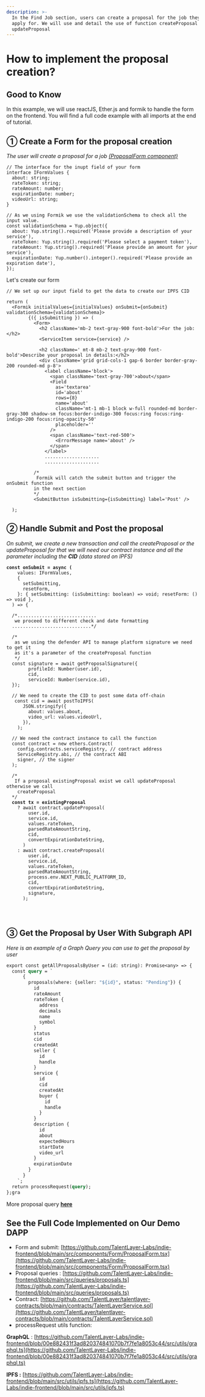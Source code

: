 ```yaml
---
description: >-
  In the Find Job section, users can create a proposal for the job they want to
  apply for. We will use and detail the use of function createProposal or
  updateProposal
---
```


# How to implement the proposal creation?

## Good to Know

In this example, we will use reactJS, Ether.js and formik to handle the form on the frontend. You will find a full code example with all imports at the end of tutorial.&#x20;

## ① Create a Form for the proposal creation

_The user will create a proposal for a job_ [_(ProposalForm component)_](https://github.com/TalentLayer-Labs/indie-frontend/blob/main/src/components/Form/ProposalForm.tsx)

```tsx
// The interface for the inupt field of your form
interface IFormValues {
  about: string;
  rateToken: string;
  rateAmount: number;
  expirationDate: number;
  videoUrl: string;
}

// As we using Formik we use the validationSchema to check all the input value.
const validationSchema = Yup.object({
  about: Yup.string().required('Please provide a description of your service'),
  rateToken: Yup.string().required('Please select a payment token'),
  rateAmount: Yup.string().required('Please provide an amount for your service'),
  expirationDate: Yup.number().integer().required('Please provide an expiration date'),
});

```

Let's create our form&#x20;

```tsx
// We set up our input field to get the data to create our IPFS CID

return (
  <Formik initialValues={initialValues} onSubmit={onSubmit} validationSchema={validationSchema}>
        {({ isSubmitting }) => (
          <Form>
            <h2 className='mb-2 text-gray-900 font-bold'>For the job:</h2>
            <ServiceItem service={service} />
  
            <h2 className=' mt-8 mb-2 text-gray-900 font-bold'>Describe your proposal in details:</h2>
            <div className='grid grid-cols-1 gap-6 border border-gray-200 rounded-md p-8'>
              <label className='block'>
                <span className='text-gray-700'>about</span>
                <Field
                  as='textarea'
                  id='about'
                  rows={8}
                  name='about'
                  className='mt-1 mb-1 block w-full rounded-md border-gray-300 shadow-sm focus:border-indigo-300 focus:ring focus:ring-indigo-200 focus:ring-opacity-50'
                  placeholder=''
                />
                <span className='text-red-500'>
                  <ErrorMessage name='about' />
                </span>
              </label>
              ....................
              ....................
              
          /*
           Formik will catch the submit button and trigger the onSubmit function
          in the next section
          */ 
          <SubmitButton isSubmitting={isSubmitting} label='Post' />

  );

```

## ②  Handle Submit and Post the proposal

_On submit, we create a new transaction and call the createProposal or the updateProposal for that we will need our contract instance and all the parameter including the **CID** (data stored on IPFS)_

<pre class="language-tsx"><code class="lang-tsx"><strong>const onSubmit = async (
</strong>    values: IFormValues,
    {
      setSubmitting,
      resetForm,
    }: { setSubmitting: (isSubmitting: boolean) => void; resetForm: () => void },
  ) => {
  
  /*.............................
   we proceed to different check and date formatting 
  .............................*/
  
  /*
   as we using the defender API to manage platform signature we need to get it
   as it's a parameter of the createProposal function 
   */
  const signature = await getProposalSignature({
        profileId: Number(user.id),
        cid,
        serviceId: Number(service.id),
  });

  // We need to create the CID to post some data off-chain
   const cid = await postToIPFS(
      JSON.stringify({
        about: values.about,
        video_url: values.videoUrl,
      }),
    );
    
  // We need the contract instance to call the function
  const contract = new ethers.Contract(
    config.contracts.serviceRegistry, // contract address
    ServiceRegistry.abi, // the contract ABI
    signer, // the signer
  );
  
  /*
   If a proposal existingProposal exist we call updateProposal otherwise we call 
    createProposal
  */
<strong>  const tx = existingProposal
</strong>    ? await contract.updateProposal(
        user.id,
        service.id,
        values.rateToken,
        parsedRateAmountString,
        cid,
        convertExpirationDateString,
      )
    : await contract.createProposal(
        user.id,
        service.id,
        values.rateToken,
        parsedRateAmountString,
        process.env.NEXT_PUBLIC_PLATFORM_ID,
        cid,
        convertExpirationDateString,
        signature,
      );

  
  
</code></pre>

## ③  Get the Proposal by User  With Subgraph API

_Here is an example of a Graph Query you can use to get the proposal by user_

```graphql
export const getAllProposalsByUser = (id: string): Promise<any> => {
  const query = `
      {
        proposals(where: {seller: "${id}", status: "Pending"}) {
          id
          rateAmount
          rateToken {
            address
            decimals
            name
            symbol
          }
          status
          cid
          createdAt
          seller {
            id
            handle
          }
          service {
            id
            cid
            createdAt
            buyer {
              id
              handle
            }
          }
          description {
            id
            about
            expectedHours
            startDate
            video_url
          }
          expirationDate
        }
      }
    `;
  return processRequest(query);
};gra
```

More proposal query [**here**](https://github.com/TalentLayer-Labs/indie-frontend/blob/main/src/queries/proposals.ts)&#x20;

## See the Full Code Implemented on Our Demo DAPP

* Form and submit: [https://github.com/TalentLayer-Labs/indie-frontend/blob/main/src/components/Form/ProposalForm.tsx](https://github.com/TalentLayer-Labs/indie-frontend/blob/main/src/components/Form/ProposalForm.tsx)
* Proposal queries : [https://github.com/TalentLayer-Labs/indie-frontend/blob/main/src/queries/proposals.ts](https://github.com/TalentLayer-Labs/indie-frontend/blob/main/src/queries/proposals.ts)
* Contract: [https://github.com/TalentLayer/talentlayer-contracts/blob/main/contracts/TalentLayerService.sol](https://github.com/TalentLayer/talentlayer-contracts/blob/main/contracts/TalentLayerService.sol)
* processRequest utils function:

**GraphQL** :  [https://github.com/TalentLayer-Labs/indie-frontend/blob/00e882431f3ad820374841070b7f7fe1a8053c44/src/utils/graphql.ts](https://github.com/TalentLayer-Labs/indie-frontend/blob/00e882431f3ad820374841070b7f7fe1a8053c44/src/utils/graphql.ts)

**IPFS :** [https://github.com/TalentLayer-Labs/indie-frontend/blob/main/src/utils/ipfs.ts](https://github.com/TalentLayer-Labs/indie-frontend/blob/main/src/utils/ipfs.ts)
